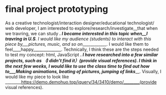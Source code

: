 # final project prototyping 
As a creative technologist/interaction designer/educational technologist/ web developer, I am interested to explore/research/investigate__that when we travring, we can study _____________. I became interested in this topic when__I travring in U.S____________. I would like my audience (students) to interact with this piece by___pictures, music, and so on_____________. I would like them to feel____happy______________. Technically, I think these are the steps needed to test my concept: html, JavaScript __________________. I have researched into a few similar projects, such as _____（I didn’t find it）____________(provide visual references). I think in the next few weeks, I would like to use the class time to find out how to___Making animations, beating of pictures, jumping of links_____________. Visually, I would like my piece to look like ________https://demo.demohuo.top/jquery/34/3410/demo/________(provide visual references). 

